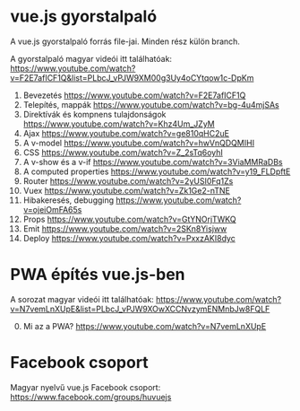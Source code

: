 # vue.js gyorstalpaló

A vue.js gyorstalpaló forrás file-jai. Minden rész külön branch.

A gyorstalpaló magyar videói itt találhatóak: https://www.youtube.com/watch?v=F2E7afICF1Q&list=PLbcJ_vPJW9XM00g3Uy4oCYtqow1c-DpKm


1. Bevezetés https://www.youtube.com/watch?v=F2E7afICF1Q
2. Telepítés, mappák https://www.youtube.com/watch?v=bg-4u4mjSAs
3. Direktívák és kompnens tulajdonságok https://www.youtube.com/watch?v=Khz4Um_JZyM
4. Ajax https://www.youtube.com/watch?v=ge810qHC2uE
5. A v-model https://www.youtube.com/watch?v=hwVnQDQMIHI
6. CSS https://www.youtube.com/watch?v=Z_2sTq6oyhI
7. A v-show és a v-if https://www.youtube.com/watch?v=3ViaMMRaDBs
8. A computed properties https://www.youtube.com/watch?v=y19_FLDpftE
9. Router https://www.youtube.com/watch?v=2yUSI0Fq1Zs
10. Vuex https://www.youtube.com/watch?v=Zk1Ge2-nTNE
11. Hibakeresés, debugging https://www.youtube.com/watch?v=ojeiOmFA65s
12. Props https://www.youtube.com/watch?v=GtYNOrjTWKQ
13. Emit https://www.youtube.com/watch?v=2SKn8Yisjww
14. Deploy https://www.youtube.com/watch?v=PxxzAKI8dyc

# PWA építés vue.js-ben

A sorozat magyar videói itt találhatóak: https://www.youtube.com/watch?v=N7vemLnXUpE&list=PLbcJ_vPJW9XOwXCCNvzymENMnbJw8FQLF

0. Mi az a PWA? https://www.youtube.com/watch?v=N7vemLnXUpE

# Facebook csoport

Magyar nyelvű vue.js Facebook csoport: https://www.facebook.com/groups/huvuejs

